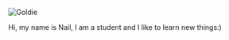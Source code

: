![Goldie](https://github.com/zacmea/bookmarked/assets/152098774/73918067-f3bc-46da-ba7b-e9af1d151581)

Hi, my name is Nail, I am a student and I like to learn new things:)
